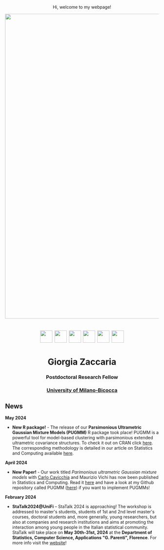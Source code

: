   <p align="center">
    Hi, welcome to my webpage!
 </p> 
 
  <img src="ZacGithub.jpg" style="width:1000px;" align="middle">
  
   <h1 align="center"> <a href="mailto:giorgia.zaccaria@unimib.it" target="_blank"><img src="email.jpg" style="width:40px;"></a> 
  <a href="https://scholar.google.it/citations?user=svSITAkAAAAJ&hl=it" target="_blank"><img src="scholar.png" style="width:40px;"></a>
  <a href="https://www.researchgate.net/profile/Giorgia-Zaccaria" target="_blank"><img src="RG.jpg" style="width:40px;"></a>
  <a href="https://github.com/giorgiazaccaria" target="_blank"><img src="github.png" style="width:40px;"></a>
  <a href="https://orcid.org/0000-0001-9119-9104" target="_blank"><img src="orcid.png" style="width:40px;"></a>
  <a href="https://www.linkedin.com/in/giorgia-zaccaria-2b7329174/" target="_blank"><img src="Linkedin.jpg" style="width:40px;"></a>
  </h1>
  
  
  <h1 align="center">Giorgia Zaccaria</h1>
  <h3 align="center">Postdoctoral Research Fellow</h3>
  <h3 align="center"><a href="https://www.unimib.it/giorgia-zaccaria" target="_blank">University of Milano-Bicocca</a></h3> 

  
## News
**May 2024**
- **New R package!** - The release of our **Parsimonious Ultrametric Gaussian Mixture Models (PUGMM)** R package took place! PUGMM is a powerful tool for model-based clustering with parsimonious extended ultrametric covariance structures. To check it out on CRAN click <a href="https://cran.rstudio.com/web/packages/PUGMM/index.html" target="_blank">here</a>. 
The corresponding methodology is detailed in our article on Statistics and Computing available <a href="https://link.springer.com/article/10.1007/s11222-024-10405-9" target="blank">here</a>.
  
**April 2024**
- **New Paper!** -  Our work titled _Parimonious ultrametric Gaussian mixture models_ with <a href="https://carlocavicchia.github.io" target="blank">Carlo Cavicchia</a> and Maurizio Vichi has now been published in Statistics and Computing. Read it <a href="https://link.springer.com/article/10.1007/s11222-024-10405-9" target="blank">here</a> and have a look at my Github repository called PUGMM (<a href="https://github.com/giorgiazaccaria/PUGMM" target="_blank">here</a>) if you want to implement PUGMMs! 
  
**February 2024**
- **StaTalk2024@UniFi** – StaTalk 2024 is approaching! The workshop is addressed to master's students, students of 1st and 2nd level master's courses, doctoral students and, more generally, young researchers, but also at companies and research institutions and aims at promoting the interaction among young people in the Italian statistical community. StaTalk will take place on **May 30th-31st, 2024** at the **Department of Statistics, Computer Science, Applications "G. Parenti", Florence**. For more info visit the <a href="https://www.disia.unifi.it/vp-462-statalk2024.html" target="_blank">website</a>!


